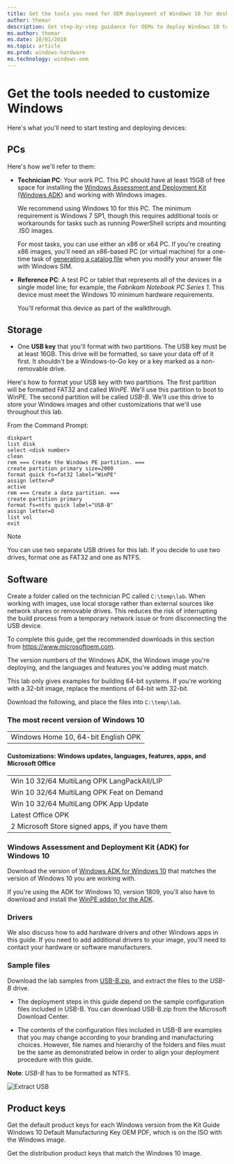 ```yaml
---
title: Get the tools you need for OEM deployment of Windows 10 for desktop editions
author: themar
description: Get step-by-step guidance for OEMs to deploy Windows 10 to desktop computers, laptops, and 2-in-1s. Find information about how to enable imageless, push-button reset recovery and more.  
ms.author: themar
ms.date: 10/01/2018
ms.topic: article
ms.prod: windows-hardware
ms.technology: windows-oem
---
```


# Get the tools needed to customize Windows

Here's what you'll need to start testing and deploying devices:

## PCs

Here's how we'll refer to them:

-   **Technician PC**: Your work PC. This PC should have at least 15GB of free space for installing the [Windows Assessment and Deployment Kit (Windows ADK)](http://go.microsoft.com/fwlink/?LinkId=526803) and working with Windows images. 

    We recommend using Windows 10 for this PC. The minimum requirement is Windows 7 SP1, though this requires additional tools or workarounds for tasks such as running PowerShell scripts and mounting .ISO images.

    For most tasks, you can use either an x86 or x64 PC. If you're creating x86 images, you'll need an x86-based PC (or virtual machine) for a one-time task of [generating a catalog file](update-windows-settings-and-scripts-create-your-own-answer-file-sxs.md) when you modify your answer file with Windows SIM.

-   **Reference PC**: A test PC or tablet that represents all of the devices in a single model line; for example, the *Fabrikam Notebook PC Series 1*. This device must meet the Windows 10 minimum hardware requirements.

    You'll reformat this device as part of the walkthrough.

## Storage

-   One **USB key** that you'll format with two partitions. The USB key must be at least 16GB. This drive will be formatted, so save your data off of it first. It shouldn't be a Windows-to-Go key or a key marked as a non-removable drive.

Here's how to format your USB key with two partitions. The first partition will be formatted FAT32 and called *WinPE*. We'll use this partition to boot to WinPE. The second partition will be called *USB-B*. We'll use this drive to store your Windows images and other customizations that we'll use throughout this lab.

From the Command Prompt:

```
diskpart
list disk
select <disk number>
clean
rem === Create the Windows PE partition. ===
create partition primary size=2000
format quick fs=fat32 label="WinPE"
assign letter=P
active
rem === Create a data partition. ===
create partition primary
format fs=ntfs quick label="USB-B"
assign letter=O
list vol
exit
```
> [!Note]
> You can use two separate USB drives for this lab. If you decide to use two drives, format one as FAT32 and one as NTFS.

## Software

Create a folder called on the technician PC called `C:\temp\lab`. When working with images, use local storage rather than external sources like network shares or removable drives. This reduces the risk of interrupting the build process from a temporary network issue or from disconnecting the USB device.

To complete this guide, get the recommended downloads in this section from <https://www.microsoftoem.com>. 

The version numbers of the Windows ADK, the Windows image you're deploying, and the languages and features you're adding must match.

This lab only gives examples for building 64-bit systems. If you're working with a 32-bit image, replace the mentions of 64-bit with 32-bit.

Download the following, and place the files into `C:\temp\lab`.

### The most recent version of Windows 10


|                                                      |
| ---------------------------------------------------- |
| Windows Home 10, 64-bit English OPK      |



#### Customizations: Windows updates, languages, features, apps, and Microsoft Office

|                                                                  |
| ----------- |
|              Win 10 32/64 MultiLang OPK LangPackAll/LIP     |
|              Win 10 32/64 MultiLang OPK Feat on Demand      |
|              Win 10 32/64 MultiLang OPK App Update          |
|  Latest Office OPK                       |
| 2 Microsoft Store signed apps, if you have them |


### Windows Assessment and Deployment Kit (ADK) for Windows 10

Download the version of [Windows ADK for Windows 10](https://docs.microsoft.com/en-us/windows-hardware/get-started/adk-install#winADK) that matches the version of Windows 10 you are working with.

If you're using the ADK for Windows 10, version 1809, you'll also have to download and install the [WinPE addon for the ADK](https://go.microsoft.com/fwlink/?linkid=2022233).

### Drivers

We also discuss how to add hardware drivers and other Windows apps in this guide. If you need to add additional drivers to your image, you'll need to contact your hardware or software manufacturers.

### Sample files

Download the lab samples from [USB-B.zip](https://go.microsoft.com/fwlink/?linkid=872894), and extract the files to the _USB-B_ drive. 

- The deployment steps in this guide depend on the sample configuration files included in USB-B. You can download USB-B.zip from the Microsoft Download Center.

- The contents of the configuration files included in USB-B are examples that you may change according to your branding and manufacturing choices. However, file names and hierarchy of the folders and files must be the same as demonstrated below in order to align your deployment procedure with this guide.

**Note**: _USB-B_ has to be formatted as NTFS.

![Extract USB](images/extract-usb.png) 


## Product keys

Get the default product keys for each Windows version from the Kit Guide Windows 10 Default Manufacturing Key OEM PDF, which is on the ISO with the Windows image.

Get the distribution product keys that match the Windows 10 image.
